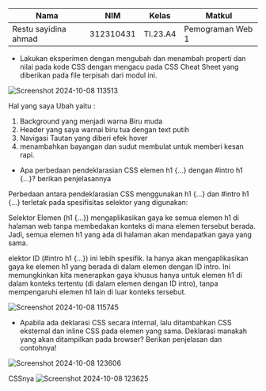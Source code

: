 
|Nama|NIM|Kelas|Matkul|
|----|---|-----|------|
|Restu sayidina ahmad |312310431|TI.23.A4|Pemograman Web 1|

* Lakukan eksperimen dengan mengubah dan menambah properti dan nilai pada kode CSS
dengan mengacu pada CSS Cheat Sheet yang diberikan pada file terpisah dari modul ini.

![Screenshot 2024-10-08 113513](https://github.com/user-attachments/assets/0a2ff9ff-bf3d-472c-ad18-234c41d46d9d)

Hal yang saya Ubah yaitu :
1. Background yang menjadi warna Biru muda
2. Header yang saya warnai biru tua dengan text putih
3. Navigasi Tautan yang diberi efek hover
4. menambahkan bayangan dan sudut membulat untuk memberi kesan rapi.
   

*  Apa perbedaan pendeklarasian CSS elemen h1 {...} dengan #intro h1 {...}? berikan
penjelasannya

Perbedaan antara pendeklarasian CSS menggunakan h1 {...} dan #intro h1 {...} terletak pada spesifisitas selektor yang digunakan:

Selektor Elemen (h1 {...}) mengaplikasikan gaya ke semua elemen h1 di halaman web tanpa membedakan konteks di mana elemen tersebut berada. Jadi, semua elemen h1 yang ada di halaman akan mendapatkan gaya yang sama.

elektor ID (#intro h1 {...}) ini lebih spesifik. Ia hanya akan mengaplikasikan gaya ke elemen h1 yang berada di dalam elemen dengan ID intro. Ini memungkinkan kita menerapkan gaya khusus hanya untuk elemen h1 di dalam konteks tertentu (di dalam elemen dengan ID intro), tanpa mempengaruhi elemen h1 lain di luar konteks tersebut.

![Screenshot 2024-10-08 115745](https://github.com/user-attachments/assets/06880cd3-73ad-4ef3-a139-99565b1ac44a)

* Apabila ada deklarasi CSS secara internal, lalu ditambahkan CSS eksternal dan inline CSS pada
elemen yang sama. Deklarasi manakah yang akan ditampilkan pada browser? Berikan
penjelasan dan contohnya!

![Screenshot 2024-10-08 123606](https://github.com/user-attachments/assets/15d9b27e-eeea-4321-ae09-8c2b9d0fe37a)

CSSnya
![Screenshot 2024-10-08 123625](https://github.com/user-attachments/assets/a3d41c5b-85ab-4d60-b8f7-a82c0757ba6a)

